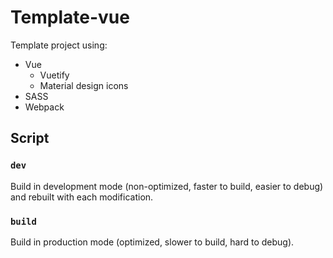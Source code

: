 # Template-vue

Template project using:
 - Vue
    - Vuetify
    - Material design icons
 - SASS
 - Webpack
 

## Script

### `dev`

Build in development mode (non-optimized, faster to build, easier to debug) and rebuilt with each modification.


### `build`

Build in production mode (optimized, slower to build, hard to debug).
